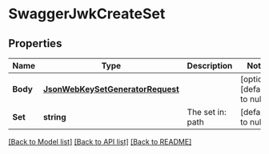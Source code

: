 # SwaggerJwkCreateSet

## Properties
Name | Type | Description | Notes
------------ | ------------- | ------------- | -------------
**Body** | [**JsonWebKeySetGeneratorRequest**](JsonWebKeySetGeneratorRequest.md) |  | [optional] [default to null]
**Set** | **string** | The set in: path | [default to null]

[[Back to Model list]](../README.md#documentation-for-models) [[Back to API list]](../README.md#documentation-for-api-endpoints) [[Back to README]](../README.md)


